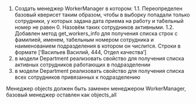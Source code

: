 1. Создать менеджер WorkerManager в котором:
 1.1. Переопределен базовый кверисет таким образом, чтобы в выборку попадали только сотрудники,
  у которых задана дата приема на работу и табельный номер не равен 0. Назовём таких сотрудников активными.
 1.2. Добавлен метод get_workers_info для получения списка строк с фамилией, именем, табельным номером
  сотрудника и наименованием подразделения в котором он числится. Строки в формате
   [‘Васильев Василий, 444, Отдел качества’]
2. в модели Department реализовать свойство для получения списка активных сотрудников работающих в подразделении
3. в модели Department реализовать свойство для получения списка всех сотрудников привязанных к подразделению

Менеджер objects должен быть заменен менеджером WorkerManager, базовый менеджер оставлен как objects_all
